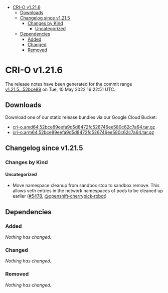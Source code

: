 - [CRI-O v1.21.6](#cri-o-v1216)
  - [Downloads](#downloads)
  - [Changelog since v1.21.5](#changelog-since-v1215)
    - [Changes by Kind](#changes-by-kind)
      - [Uncategorized](#uncategorized)
  - [Dependencies](#dependencies)
    - [Added](#added)
    - [Changed](#changed)
    - [Removed](#removed)

# CRI-O v1.21.6

The release notes have been generated for the commit range
[v1.21.5...52bce89](https://github.com/cri-o/cri-o/compare/v1.21.5...52bce89eefa9d5d8472fc526746ee580c62c7a64) on Tue, 10 May 2022 16:22:51 UTC.

## Downloads

Download one of our static release bundles via our Google Cloud Bucket:

- [cri-o.amd64.52bce89eefa9d5d8472fc526746ee580c62c7a64.tar.gz](https://storage.googleapis.com/k8s-conform-cri-o/artifacts/cri-o.amd64.52bce89eefa9d5d8472fc526746ee580c62c7a64.tar.gz)
- [cri-o.arm64.52bce89eefa9d5d8472fc526746ee580c62c7a64.tar.gz](https://storage.googleapis.com/k8s-conform-cri-o/artifacts/cri-o.arm64.52bce89eefa9d5d8472fc526746ee580c62c7a64.tar.gz)

## Changelog since v1.21.5

### Changes by Kind

#### Uncategorized
 - Move namespace cleanup from sandbox stop to sandbox remove. This allows veth entries in the network namespaces of pods to be cleaned up earlier ([#5478](https://github.com/cri-o/cri-o/pull/5478), [@openshift-cherrypick-robot](https://github.com/openshift-cherrypick-robot))

## Dependencies

### Added
_Nothing has changed._

### Changed
_Nothing has changed._

### Removed
_Nothing has changed._
